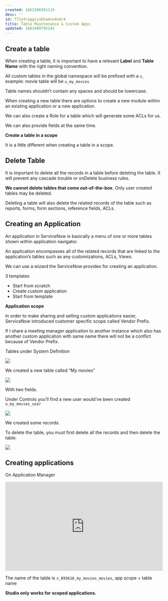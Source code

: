 ```yaml
---
created: 1663396501119
desc: ''
id: f72y4raggiy1bha4nx4x6r4
title: Table Maintenance & Custom Apps
updated: 1663400795143
---
```

   
## Create a table   
   
When creating a table, it is important to have  a relevant **Label** and **Table Name** with the right naming convention.   
   
All custom tables in the global namespace will be prefixed with a `u_` example: movie table will be `u_my_movies`   
   
Table names shouldn’t contain any spaces and should be lowercase.   
   
When creating a new table there are options to create a new module within an existing application or a new application.   
   
We can also create a Role for a table which will generate some ACLs for us.   
   
We can also provide fields at the same time.   
   
**Create a table in a  scope**   
   
It is a little different when creating a table in a scope.   
   
## Delete Table   
   
It is important to delete all the records in a table before deleting the table. It will prevent any cascade trouble or onDelete business rules.   
   
**We cannot delete tables that come out-of-the-box.** Only user created tables may be deleted.   
   
Deleting a table will also delete the related records of the table such as reports, forms, form sections, reference fields, ACLs.   
   
## Creating an Application   
   
An application in ServiceNow is basically a menu of one or more tables shown within application navigator.   
   
An application encompasses  all of the related records that are linked to the application’s tables such as any customizations, ACLs, Views.   
   
We can use a wizard the ServiceNow provides for creating an application.   
   
3 templates    
   
   
- Start from scratch   
- Create custom application   
- Start from template   
   
**Application scope**   
   
In order to make sharing and selling custom applications easier, ServiceNow introduced customer specific scope called Vendor Prefix.    
   
If I share a meeting manager application to another instance which also has another custom application with same name there will not be a conflict because of Vendor Prefix.   
   
Tables under System Definition   
   
![](https://res.cloudinary.com/zubayr/image/upload/v1663397649/wiki/tidceyclmlray6khtaah.png)   
   
We created a new table called “My movies”   
   
![](https://res.cloudinary.com/zubayr/image/upload/v1663397847/wiki/rxwddtsjkilj1k5xzzge.png)   
   
With two fields.   
   
Under Controls you’ll find a new user would’ve been created `u_my_movies_user`   
   
![](https://res.cloudinary.com/zubayr/image/upload/v1663398114/wiki/hd6fojvduh03linxjjjq.png)   
   
We created some records.   
   
To delete the table, you must first delete all the records and then delete the table.   
   
![](https://res.cloudinary.com/zubayr/image/upload/v1663398243/wiki/p3xnx8fnmuhphpdu7ohy.png)   
   
## Creating applications   
   
On Application Manager   
   
<div style="position: relative; padding-bottom: 56.25%; height: 0;"><iframe src="https://www.loom.com/embed/3f6c509b8e114b959f2696da5b703431" frameborder="0" webkitallowfullscreen mozallowfullscreen allowfullscreen style="position: absolute; top: 0; left: 0; width: 100%; height: 100%;"></iframe></div>   
   
The name of the table is `x_893618_my_movies_movies`, app scope + table name   
   
**Studio only works for scoped applications.**